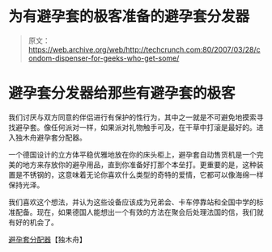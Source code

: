 # 为有避孕套的极客准备的避孕套分发器

> 原文：<https://web.archive.org/web/http://techcrunch.com:80/2007/03/28/condom-dispenser-for-geeks-who-get-some/>

# 避孕套分发器给那些有避孕套的极客

我们讨厌与双方同意的伴侣进行有保护的性行为，其中之一就是不可避免地摸索寻找避孕套。像任何派对一样，如果派对礼物触手可及，在干草中打滚是最好的。进入独木舟避孕套分配器。

一个德国设计的立方体平稳优雅地放在你的床头柜上，避孕套自动售货机是一个完美的地方来存放你的避孕用品，直到你准备好打那个本垒打。更重要的是，这种装置是不锈钢的，这意味着无论你喜欢什么类型的奇特的爱情，它都可以像海绵一样保持光泽。

我们喜欢这个想法，并认为这些设备应该成为兄弟会、卡车停靠站和全国中学的标准配备。现在，如果德国人能想出一个有效的方法在聚会后处理法国的信，我们就有好的机会了。

[避孕套分配器](https://web.archive.org/web/20201028231006/https://www.canoeonline.net/shop/index.php?id=30)【独木舟】